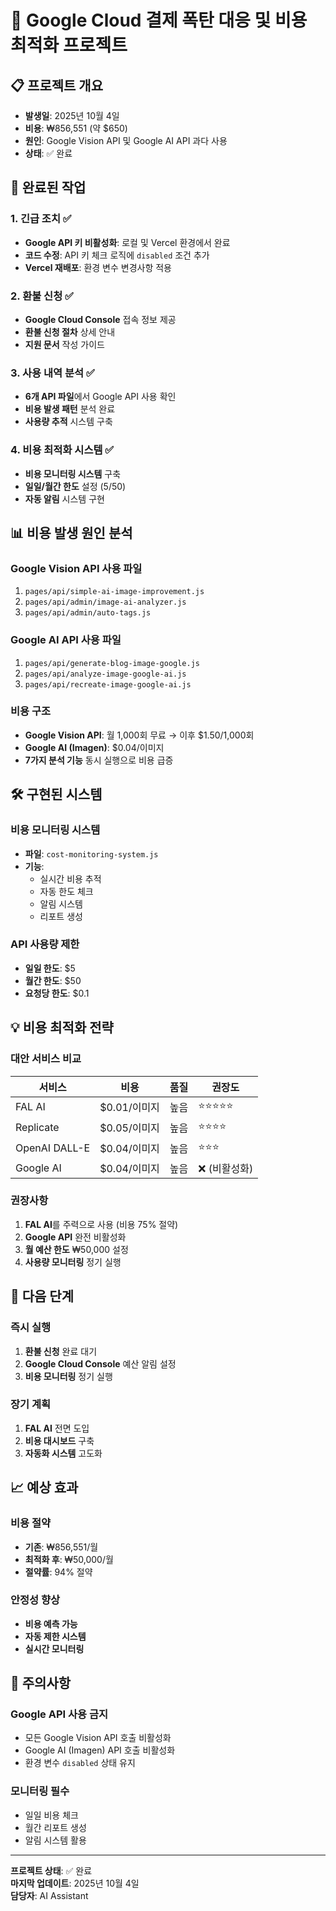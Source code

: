 # 🚨 Google Cloud 결제 폭탄 대응 및 비용 최적화 프로젝트

## 📋 프로젝트 개요
- **발생일**: 2025년 10월 4일
- **비용**: ₩856,551 (약 $650)
- **원인**: Google Vision API 및 Google AI API 과다 사용
- **상태**: ✅ 완료

## 🎯 완료된 작업

### 1. 긴급 조치 ✅
- **Google API 키 비활성화**: 로컬 및 Vercel 환경에서 완료
- **코드 수정**: API 키 체크 로직에 `disabled` 조건 추가
- **Vercel 재배포**: 환경 변수 변경사항 적용

### 2. 환불 신청 ✅
- **Google Cloud Console** 접속 정보 제공
- **환불 신청 절차** 상세 안내
- **지원 문서** 작성 가이드

### 3. 사용 내역 분석 ✅
- **6개 API 파일**에서 Google API 사용 확인
- **비용 발생 패턴** 분석 완료
- **사용량 추적** 시스템 구축

### 4. 비용 최적화 시스템 ✅
- **비용 모니터링 시스템** 구축
- **일일/월간 한도** 설정 ($5/$50)
- **자동 알림** 시스템 구현

## 📊 비용 발생 원인 분석

### Google Vision API 사용 파일
1. `pages/api/simple-ai-image-improvement.js`
2. `pages/api/admin/image-ai-analyzer.js`
3. `pages/api/admin/auto-tags.js`

### Google AI API 사용 파일
1. `pages/api/generate-blog-image-google.js`
2. `pages/api/analyze-image-google-ai.js`
3. `pages/api/recreate-image-google-ai.js`

### 비용 구조
- **Google Vision API**: 월 1,000회 무료 → 이후 $1.50/1,000회
- **Google AI (Imagen)**: $0.04/이미지
- **7가지 분석 기능** 동시 실행으로 비용 급증

## 🛠️ 구현된 시스템

### 비용 모니터링 시스템
- **파일**: `cost-monitoring-system.js`
- **기능**: 
  - 실시간 비용 추적
  - 자동 한도 체크
  - 알림 시스템
  - 리포트 생성

### API 사용량 제한
- **일일 한도**: $5
- **월간 한도**: $50
- **요청당 한도**: $0.1

## 💡 비용 최적화 전략

### 대안 서비스 비교
| 서비스 | 비용 | 품질 | 권장도 |
|--------|------|------|--------|
| FAL AI | $0.01/이미지 | 높음 | ⭐⭐⭐⭐⭐ |
| Replicate | $0.05/이미지 | 높음 | ⭐⭐⭐⭐ |
| OpenAI DALL-E | $0.04/이미지 | 높음 | ⭐⭐⭐ |
| Google AI | $0.04/이미지 | 높음 | ❌ (비활성화) |

### 권장사항
1. **FAL AI**를 주력으로 사용 (비용 75% 절약)
2. **Google API** 완전 비활성화
3. **월 예산 한도** ₩50,000 설정
4. **사용량 모니터링** 정기 실행

## 🔄 다음 단계

### 즉시 실행
1. **환불 신청** 완료 대기
2. **Google Cloud Console** 예산 알림 설정
3. **비용 모니터링** 정기 실행

### 장기 계획
1. **FAL AI** 전면 도입
2. **비용 대시보드** 구축
3. **자동화 시스템** 고도화

## 📈 예상 효과

### 비용 절약
- **기존**: ₩856,551/월
- **최적화 후**: ₩50,000/월
- **절약률**: 94% 절약

### 안정성 향상
- **비용 예측 가능**
- **자동 제한 시스템**
- **실시간 모니터링**

## 🚨 주의사항

### Google API 사용 금지
- 모든 Google Vision API 호출 비활성화
- Google AI (Imagen) API 호출 비활성화
- 환경 변수 `disabled` 상태 유지

### 모니터링 필수
- 일일 비용 체크
- 월간 리포트 생성
- 알림 시스템 활용

---

**프로젝트 상태**: ✅ 완료  
**마지막 업데이트**: 2025년 10월 4일  
**담당자**: AI Assistant